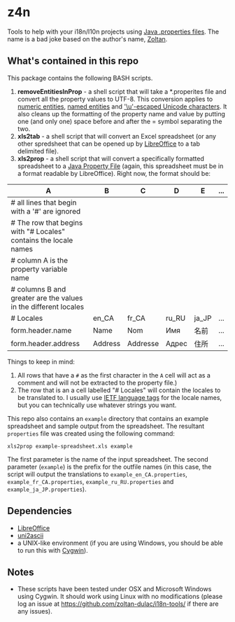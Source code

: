 # z4n
Tools to help with your i18n/l10n projects using [Java .properties files](https://en.wikipedia.org/wiki/.properties). The name is a bad joke based on the author's name, [Zoltan](http://www.useragentman.com).


## What's contained in this repo

This package contains the following BASH scripts.

1. **removeEntitiesInProp** - a shell script that will take a *.properites file and convert all the property values to UTF-8.  This conversion applies to [numeric entities](https://en.wikipedia.org/wiki/Numeric_character_reference), [named entities](https://en.wikipedia.org/wiki/List_of_XML_and_HTML_character_entity_references) and ['\u'-escaped Unicode characters](https://mathiasbynens.be/notes/javascript-escapes#unicode). It also cleans up the formatting of the property name and value by putting one (and only one) space before and after the = symbol separating the two.  
2. **xls2tab** - a shell script that will convert an Excel spreadsheet (or any other spredsheet that can be opened up by [LibreOffice](http://libreoffice.org) to a tab delimited file).
3. **xls2prop** - a shell script that will convert a specifically formatted spreadsheet to a [Java Property File](https://en.wikipedia.org/wiki/.properties) (again, this spreadsheet must be in a format readable by LibreOffice).  Right now, the format should be:

  | A | B | C | D | E | ... |
  | --- | --- | --- | --- | ---  | --- |
  | # all lines that begin with a '#' are ignored | | | |
  | # The row that begins with "# Locales" contains the locale names | | | |
  | # column A is the property variable name | | | |
  | # columns B and greater are the values in the different locales | | | |
  | # Locales | en_CA | fr_CA | ru_RU | ja_JP | ... |
  | form.header.name | Name | Nom | Имя | 名前 | ... |
  | form.header.address | Address | Addresse | Адрес | 住所 | ... |
  
  Things to keep in mind:
  
  1. All rows that have a `#` as the first character in the `A` cell will act as a comment and will not be extracted to the property file.)
  2. The row that is an a cell labelled "# Locales" will contain the locales to be translated to.  I usually use [IETF language tags](https://en.wikipedia.org/wiki/IETF_language_tag) for the locale names, but you can technically use whatever strings you want.

  This repo also contains an `example` directory that contains an example spreadsheet and sample output from the spreadsheet. The resultant `properties` file was created using the following command:

```
xls2prop example-spreadsheet.xls example
```

The first parameter is the name of the input spreadsheet.  The second parameter (`example`) is the prefix for the outfile names (in this case, the script will output the translations to `example_en_CA.properties`, `example_fr_CA.properties`, `example_ru_RU.properties` and `example_ja_JP.properties`).

## Dependencies

- [LibreOffice](http://libreoffice.org)
- [uni2ascii](http://billposer.org/Software/uni2ascii.html)
- a UNIX-like environment (if you are using Windows, you should be able to run this with [Cygwin](http://cygwin.com)).

## Notes

- These scripts have been tested under OSX and Microsoft  Windows using Cygwin.  It should work using Linux with no modifications (please log an issue at https://github.com/zoltan-dulac/i18n-tools/ if there are any issues).
